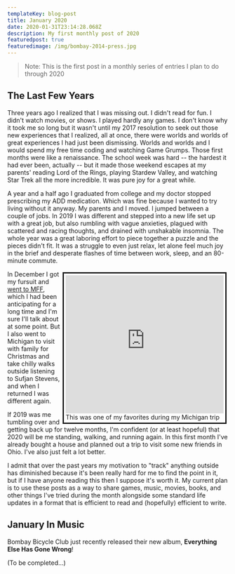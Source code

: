 ```yaml
---
templateKey: blog-post
title: January 2020
date: 2020-01-31T23:14:28.068Z
description: My first monthly post of 2020
featuredpost: true
featuredimage: /img/bombay-2014-press.jpg
---
```

> Note: This is the first post in a monthly series of entries I plan to do through 2020

## The Last Few Years

Three years ago I realized that I was missing out. I didn't read for fun. I didn't watch movies, or shows. I played hardly any games. I don't know why it took me so long but it wasn't until my 2017 resolution to seek out those new experiences that I realized, all at once, there were worlds and worlds of great experiences I had just been dismissing. Worlds and worlds and I would spend my free time coding and watching Game Grumps. Those first months were like a renaissance. The school week was hard -- the hardest it had ever been, actually -- but it made those weekend escapes at my parents' reading Lord of the Rings, playing Stardew Valley, and watching Star Trek all the more incredible. It was pure joy for a great while.

A year and a half ago I graduated from college and my doctor stopped prescribing my ADD medication. Which was fine because I wanted to try living without it anyway. My parents and I moved. I jumped between a couple of jobs. In 2019 I was different and stepped into a new life set up with a great job, but also rumbling with vague anxieties, plagued with scattered and racing thoughts, and drained with unshakable insomnia. The whole year was a great laboring effort to piece together a puzzle and the pieces didn't fit. It was a struggle to even just relax, let alone feel much joy in the brief and desperate flashes of time between work, sleep, and an 80-minute commute.

<div style="float:right; width: 360px; border: solid 3px; padding: 4px; text-align: justify; margin: 4px">
<iframe width="360" height="315" src="https://www.youtube.com/embed/kzf_56K-fwc" frameborder="0" allow="accelerometer; autoplay; encrypted-media; gyroscope; picture-in-picture" allowfullscreen></iframe><br />
This was one of my favorites during my Michigan trip
</div>

In December I got my fursuit and [went to MFF](https://twitter.com/Ghimno/status/1204106484096913408), which I had been anticipating for a long time and I'm sure I'll talk about at some point. But I also went to Michigan to visit with family for Christmas and take chilly walks outside listening to Sufjan Stevens, and when I returned I was different again.

If 2019 was me tumbling over and getting back up for twelve months, I'm confident (or at least hopeful) that 2020 will be me standing, walking, and running again. In this first month I've already bought a house and planned out a trip to visit some new friends in Ohio. I've also just felt a lot better.

I admit that over the past years my motivation to "track" anything outside has diminished because it's been really hard for me to find the point in it, but if I have anyone reading this then I suppose it's worth it. My current plan is to use these posts as a way to share games, music, movies, books, and other things I've tried during the month alongside some standard life updates in a format that is efficient to read and (hopefully) efficient to write.

## January In Music

Bombay Bicycle Club just recently released their new album, <strong>Everything Else Has Gone Wrong</strong>!

(To be completed...)
